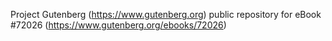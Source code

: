 Project Gutenberg (https://www.gutenberg.org) public repository
for eBook #72026 (https://www.gutenberg.org/ebooks/72026)
